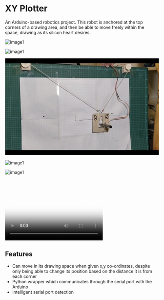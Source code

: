 # XY Plotter
An Arduino-based robotics project. This robot is anchored at the top corners of a drawing area, and then be able to move freely within the space, drawing as its silicon heart desires. 



![image1](readme_files/PB1.png)

![image1](readme_files/PB2.png)

![image1](readme_files/PB3.png)

![image1](readme_files/PB4.png)

![image1](readme_files/PB5.png)

<video src="readme_files/PlotBot.mp4" poster="readme_files/PlotBot_Cover.tiff" width="320" height="200" controls preload></video>


## Features
* Can move in its drawing space when given x,y co-ordinates, despite only being able to change its position based on the distance it is from each corner
* Python wrapper which communicates through the serial port with the Arduino
* Intelligent serial port detection
